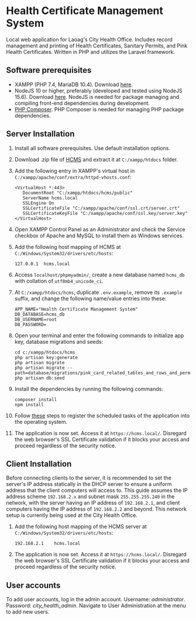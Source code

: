 # Health Certificate Management System

Local web application for Laoag's City Health Office. Includes record management and printing of Health Certificates, Sanitary Permits, and Pink Health Certificates. Written in PHP and utilizes the Laravel framework.

## Software prerequisites

 - XAMPP (PHP 7.4, MariaDB 10.4). Download [here](https://sourceforge.net/projects/xampp/files/XAMPP%20Windows/7.4.29/xampp-windows-x64-7.4.29-1-VC15-installer.exe/download).
 - NodeJS 10 or higher, preferably (developed and tested using NodeJS 15.6). Download [here](https://nodejs.org/en/). NodeJS is needed for package managing and compiling front-end dependencies during development. 
 - [PHP Composer](https://getcomposer.org/download/). PHP Composer is needed for managing PHP package dependencies.

## Server Installation

 1. Install all software prerequisites. Use default installation options.
 
 2. Download .zip file of [HCMS](https://github.com/Laoag-City/hcms) and extract it at `C:/xampp/htdocs` folder.
 
 3. Add the following entry in XAMPP's virtual host in `C:/xampp/apache/conf/extra/httpd-vhosts.conf`:
	 ```
	 <VirtualHost *:443>
	    DocumentRoot "C:/xampp/htdocs/hcms/public"
	    ServerName hcms.local
	    SSLEngine On
	    SSLCertificateFile "C:/xampp/apache/conf/ssl.crt/server.crt"
	    SSLCertificateKeyFile "C:/xampp/apache/conf/ssl.key/server.key"
	</VirtualHost>
	```
 
 4. Open XAMPP Control Panel as an Administrator and check the Service checkbox of Apache and MySQL to install them as Windows services.
 
 5. Add the following host mapping of HCMS at `C:/Windows/System32/drivers/etc/hosts`:
	 ```
	 127.0.0.1	hcms.local
	 ```
 
 6. Access `localhost/phpmyadmin/`, create a new database named `hcms_db` with collation of `utf8mb4_unicode_ci`.
 
 7. At `C:/xampp/htdocs/hcms`, duplicate `.env.example`, remove its `.example` suffix, and change the following name/value entries into these:
	 ```
	APP_NAME="Health Certificate Management System"
	DB_DATABASE=hcms_db
	DB_USERNAME=root
	DB_PASSWORD=
	 ```
 
 8. Open your terminal and enter the following commands to initialize app key, database migrations and seeds:
	 ```
	 cd c:/xampp/htdocs/hcms
	 php artisan key:generate
	 php artisan migrate
	 php artisan migrate --path=database/migrations/pink_card_related_tables_and_rows_and_permit_updates
	 php artisan db:seed
	 ```

9. Install the dependencies by running the following commands:
	 ```
	composer install
	npm install
	 ``` 

10. Follow [these](https://gist.github.com/Splode/94bfa9071625e38f7fd76ae210520d94) steps to register the scheduled tasks of the application into the operating system.

11. The application is now set. Access it at `https://hcms.local/`. Disregard the web browser's SSL Certificate validation if it blocks your access and proceed regardless of the security notice.

## Client Installation
Before connecting clients to the server, it is recommended to set the server's IP address statically in the DHCP server to ensure a uniform address that the client computers will access to. This guide assumes the IP address scheme `192.168.2.x` and subnet mask `255.255.255.240` in the network, with the server having an IP address of `192.168.2.1`, and client computers having the IP address of `192.168.2.2` and beyond. This network setup is currently being used at the City Health Office.

 1. Add the following host mapping of the HCMS server at `C:/Windows/System32/drivers/etc/hosts`:
	 ```
	 192.168.2.1	hcms.local
	 ```

2. The application is now set. Access it at `https://hcms.local/`. Disregard the web browser's SSL Certificate validation if it blocks your access and proceed regardless of the security notice.

## User accounts
To add user accounts, log in the admin account. Username: *administrator*. Password: *city_health_admin*. Navigate to User Administration at the menu to add new users.
